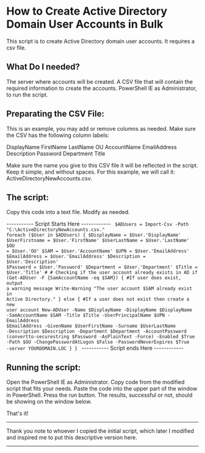 # How to Create Active Directory Domain User Accounts in Bulk #
This script is to create Active Directory domain user accounts. It requires a csv file.


 ## What Do I needed? ##
The server where accounts will be created. 
A CSV file that will contain the required information to create the accounts.
PowerShell IE as Administrator, to run the script.


## Preparating the CSV File: ##
This is an example, you may add or remove columns as needed.
Make sure the CSV has the following column labels:

DisplayName
FirstName
LastName
OU
AccountName
EmailAddress
Description
Password
Department
Title

Make sure the name you give to this CSV file it will be reflected in the script. Keep it simple, and without spaces.
For this example, we will call it: ActiveDirectoryNewAccounts.csv.

## The script: ##
Copy this code into a text file. 
Modify as needed.


----------- Script Starts Here ------------
<code>
$ADUsers = Import-Csv -Path "C:\ActiveDirectoryNewAccounts.csv." 
foreach ($User in $ADUsers) 
{ 
    $DisplayName = $User.'DisplayName' 
    $UserFirstname = $User.'FirstName' 
    $UserLastName = $User.'LastName' 
    $OU = $User.'OU' 
    $SAM = $User.'AccountName' 
    $UPN = $User.'EmailAddress' 
    $EmailAddress = $User.'EmailAddress' 
    $Description = $User.'Description' 
    $Password = $User.'Password' 
    $Department = $User.'Department' 
    $Title = $User.'Title' 
    # 
    # Checking if the user account already exists in AD 
    if (Get-ADUser -F {SamAccountName -eq $SAM}) 
       { 
               #If user does exist, output a warning message 
               Write-Warning "The user account $SAM already exist in Active Directory." 
       } 
       else 
       { 
              #If a user does not exist then create a new user account 
                New-ADUser -Name $DisplayName -DisplayName $DisplayName -SamAccountName $SAM -Title $Title -UserPrincipalName $UPN -EmailAddress $EmailAddress -GivenName $UserFirstName -Surname $UserLastName -Description $Description -Department $Department -AccountPassword (convertto-securestring $Password -AsPlainText -Force) -Enabled $True -Path $OU -ChangePasswordAtLogon $False -PasswordNeverExpires $True -server YOURDOMAIN.LOC 
       } 
} 
</code>
----------- Script ends Here ------------

## Running the script: ##
Open the PowerShell IE as Administrator.
Copy code from the modified script that fits your needs.
Paste the code into the upper part of the window in PowerShell.
Press the run button.
The results, successful or not, should be showing on the window below.

That's it!

<hr color="red">
Thank you note to whoever I copied the initial script, which later I modified and inspired me to put this descriptive version here.
<hr color="red">
